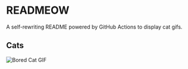 # READMEOW

A self-rewriting README powered by GitHub Actions to display cat gifs.

## Cats

![Bored Cat GIF](https://media3.giphy.com/media/mlvseq9yvZhba/200.gif?cid=9acd02daobnxdko3bt0fa4l8ibdfrwgn0t2neb6cd48hqs1g&ep=v1_gifs_search&rid=200.gif&ct=g)

